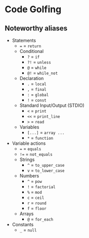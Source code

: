 # Code Golfing

## Noteworthy aliases

- Statements
    - `=` = `return`
    - Conditional
        - `?` = `if`
        - `?!` = `unless`
        - `@` = `while`
        - `@!` = `while_not`
    - Declaration
        - `.` = `local`
        - `,` = `final`
        - `:` = `global`
        - `!` = `const`
    - Standard Input/Output (STDIO)
        - `<` = `print`
        - `<<` = `print_line`
        - `>` = `read`
    - Variables
        - `[...]` = `array ...`
        - `*` = `function`
- Variable actions
    - `=` = `equals`
    - `!=` = `not_equals`
    - Strings
        - `^` = `to_upper_case`
        - `v` = `to_lower_case`
    - Numbers
        - `^` = `pow`
        - `!` = `factorial`
        - `%` = `mod`
        - `c` = `ceil`
        - `r` = `round`
        - `f` = `floor`
    - Arrays
        - `@` = `for_each`
- Constants
    - `_` = `null` 
